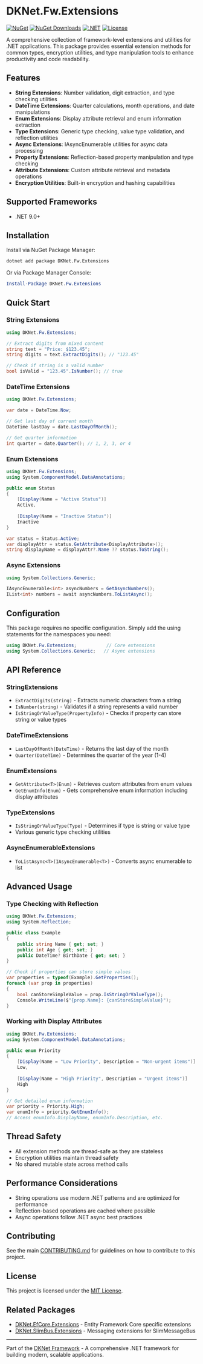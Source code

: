 # DKNet.Fw.Extensions

[![NuGet](https://img.shields.io/nuget/v/DKNet.Fw.Extensions)](https://www.nuget.org/packages/DKNet.Fw.Extensions/)
[![NuGet Downloads](https://img.shields.io/nuget/dt/DKNet.Fw.Extensions)](https://www.nuget.org/packages/DKNet.Fw.Extensions/)
[![.NET](https://img.shields.io/badge/.NET-9.0-blue)](https://dotnet.microsoft.com/)
[![License](https://img.shields.io/badge/License-MIT-green.svg)](../../../LICENSE)

A comprehensive collection of framework-level extensions and utilities for .NET applications. This package provides
essential extension methods for common types, encryption utilities, and type manipulation tools to enhance productivity
and code readability.

## Features

- **String Extensions**: Number validation, digit extraction, and type checking utilities
- **DateTime Extensions**: Quarter calculations, month operations, and date manipulations
- **Enum Extensions**: Display attribute retrieval and enum information extraction
- **Type Extensions**: Generic type checking, value type validation, and reflection utilities
- **Async Extensions**: IAsyncEnumerable utilities for async data processing
- **Property Extensions**: Reflection-based property manipulation and type checking
- **Attribute Extensions**: Custom attribute retrieval and metadata operations
- **Encryption Utilities**: Built-in encryption and hashing capabilities

## Supported Frameworks

- .NET 9.0+

## Installation

Install via NuGet Package Manager:

```bash
dotnet add package DKNet.Fw.Extensions
```

Or via Package Manager Console:

```powershell
Install-Package DKNet.Fw.Extensions
```

## Quick Start

### String Extensions

```csharp
using DKNet.Fw.Extensions;

// Extract digits from mixed content
string text = "Price: $123.45";
string digits = text.ExtractDigits(); // "123.45"

// Check if string is a valid number
bool isValid = "123.45".IsNumber(); // true
```

### DateTime Extensions

```csharp
using DKNet.Fw.Extensions;

var date = DateTime.Now;

// Get last day of current month
DateTime lastDay = date.LastDayOfMonth();

// Get quarter information
int quarter = date.Quarter(); // 1, 2, 3, or 4
```

### Enum Extensions

```csharp
using DKNet.Fw.Extensions;
using System.ComponentModel.DataAnnotations;

public enum Status
{
    [Display(Name = "Active Status")]
    Active,
    
    [Display(Name = "Inactive Status")]
    Inactive
}

var status = Status.Active;
var displayAttr = status.GetAttribute<DisplayAttribute>();
string displayName = displayAttr?.Name ?? status.ToString();
```

### Async Extensions

```csharp
using System.Collections.Generic;

IAsyncEnumerable<int> asyncNumbers = GetAsyncNumbers();
IList<int> numbers = await asyncNumbers.ToListAsync();
```

## Configuration

This package requires no specific configuration. Simply add the using statements for the namespaces you need:

```csharp
using DKNet.Fw.Extensions;           // Core extensions
using System.Collections.Generic;   // Async extensions
```

## API Reference

### StringExtensions

- `ExtractDigits(string)` - Extracts numeric characters from a string
- `IsNumber(string)` - Validates if a string represents a valid number
- `IsStringOrValueType(PropertyInfo)` - Checks if property can store string or value types

### DateTimeExtensions

- `LastDayOfMonth(DateTime)` - Returns the last day of the month
- `Quarter(DateTime)` - Determines the quarter of the year (1-4)

### EnumExtensions

- `GetAttribute<T>(Enum)` - Retrieves custom attributes from enum values
- `GetEnumInfo(Enum)` - Gets comprehensive enum information including display attributes

### TypeExtensions

- `IsStringOrValueType(Type)` - Determines if type is string or value type
- Various generic type checking utilities

### AsyncEnumerableExtensions

- `ToListAsync<T>(IAsyncEnumerable<T>)` - Converts async enumerable to list

## Advanced Usage

### Type Checking with Reflection

```csharp
using DKNet.Fw.Extensions;
using System.Reflection;

public class Example
{
    public string Name { get; set; }
    public int Age { get; set; }
    public DateTime? BirthDate { get; set; }
}

// Check if properties can store simple values
var properties = typeof(Example).GetProperties();
foreach (var prop in properties)
{
    bool canStoreSimpleValue = prop.IsStringOrValueType();
    Console.WriteLine($"{prop.Name}: {canStoreSimpleValue}");
}
```

### Working with Display Attributes

```csharp
using DKNet.Fw.Extensions;
using System.ComponentModel.DataAnnotations;

public enum Priority
{
    [Display(Name = "Low Priority", Description = "Non-urgent items")]
    Low,
    
    [Display(Name = "High Priority", Description = "Urgent items")]
    High
}

// Get detailed enum information
var priority = Priority.High;
var enumInfo = priority.GetEnumInfo();
// Access enumInfo.DisplayName, enumInfo.Description, etc.
```

## Thread Safety

- All extension methods are thread-safe as they are stateless
- Encryption utilities maintain thread safety
- No shared mutable state across method calls

## Performance Considerations

- String operations use modern .NET patterns and are optimized for performance
- Reflection-based operations are cached where possible
- Async operations follow .NET async best practices

## Contributing

See the main [CONTRIBUTING.md](../../../CONTRIBUTING.md) for guidelines on how to contribute to this project.

## License

This project is licensed under the [MIT License](../../../LICENSE).

## Related Packages

- [DKNet.EfCore.Extensions](../EfCore/DKNet.EfCore.Extensions) - Entity Framework Core specific extensions
- [DKNet.SlimBus.Extensions](../SlimBus/DKNet.SlimBus.Extensions) - Messaging extensions for SlimMessageBus

---

Part of the [DKNet Framework](https://github.com/baoduy/DKNet) - A comprehensive .NET framework for building modern,
scalable applications.